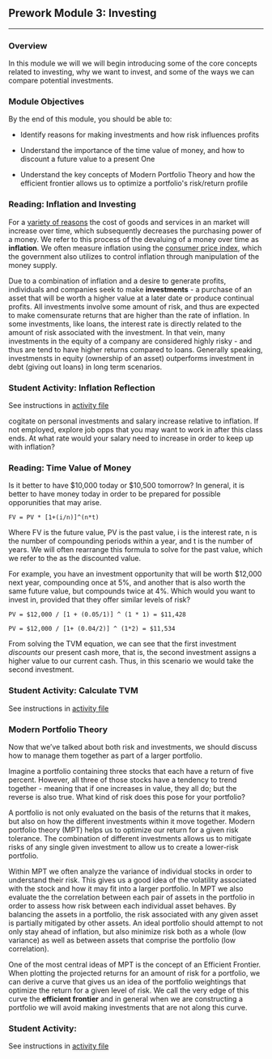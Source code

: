 ## Prework Module 3: Investing

---

### Overview

In this module we will we will begin introducing some of the core concepts related to investing, why we want to invest, and some of the ways we can compare potential investments.

### Module Objectives

By the end of this module, you should be able to:

* Identify reasons for making investments and how risk influences profits

* Understand the importance of the time value of money, and how to discount a future value to a present One

* Understand the key concepts of Modern Portfolio Theory and how the efficient frontier allows us to optimize a portfolio's risk/return profile


### Reading: Inflation and Investing

For a [variety of reasons](https://en.wikipedia.org/wiki/Inflation#Causes) the cost of goods and services in an market will increase over time, which subsequently decreases the purchasing power of a money. We refer to this process of the devaluing of a money over time as **inflation**. We often measure inflation using the [consumer price index](https://www.bls.gov/cpi/), which the government also utilizes to control inflation through manipulation of the money supply.

Due to a combination of inflation and a desire to generate profits, individuals and companies  seek to make **investments** - a purchase of an asset that will be worth a higher value at a later date or produce continual profits. All investments involve some amount of risk, and thus are expected to make comensurate returns that are higher than the rate of inflation. In some investments, like loans, the interest rate is directly related to the amount of risk associated with the investment. In that vein, many investments in the equity of a company are considered highly risky - and thus are tend to have higher returns compared to loans. Generally speaking, investmensts in equity (ownership of an asset) outperforms investment in debt (giving out loans) in long term scenarios.

### Student Activity: Inflation Reflection

See instructions in [activity file](Activities/01-Stu_Inflation_Reflection/README.md)


cogitate on personal investments and salary increase relative to inflation. If not employed, explore job opps that you may want to work in after this class ends. At what rate would your salary need to increase in order to keep up with inflation?


### Reading: Time Value of Money

Is it better to have $10,000 today or $10,500 tomorrow? In general, it is better to have money today in order to be prepared for possible opporunities that may arise.


```
FV = PV * [1+(i/n)]^(n*t)
```

Where FV is the future value, PV is the past value, i is the interest rate, n is the number of compounding periods within a year, and t is the number of years. We will often rearrange this formula to solve for the past value, which we refer to the as the discounted value.

For example, you have an investment opportunity that will be worth $12,000 next year, compounding once at 5%, and another that is also worth the same future value, but compounds twice at 4%. Which would you want to invest in, provided that they offer similar levels of risk?

```
PV = $12,000 / [1 + (0.05/1)] ^ (1 * 1) = $11,428

PV = $12,000 / [1+ (0.04/2)] ^ (1*2) = $11,534
```

From solving the TVM equation, we can see that the first investment *discounts* our present cash more, that is, the second investment assigns a higher value to our current cash. Thus, in this scenario we would take the second investment.

### Student Activity: Calculate TVM

See instructions in [activity file](Activities/02-Stu_Calculating_TVM/README.md)

### Modern Portfolio Theory

Now that we’ve talked about both risk and investments, we should discuss how to manage them together as part of a larger portfolio.

Imagine a portfolio containing three stocks that each have a return of five percent. However, all three of those stocks have a tendency to trend together - meaning that if one increases in value, they all do; but the reverse is also true. What kind of risk does this pose for your portfolio?

A portfolio is not only evaluated on the basis of the returns that it makes, but also on how the different investments within it move together. Modern portfolio theory (MPT) helps us to optimize our return for a given risk tolerance. The combination of different investments allows us to mitigate risks of any single given investment to allow us to create a lower-risk portfolio.

Within MPT we often analyze the variance of individual stocks in order to understand their risk. This gives us a good idea of the volatility associated with the stock and how it may fit into a larger portfolio. In MPT we also evaluate the the correlation between each pair of assets in the portfolio in order to assess how risk between each individual asset behaves. By balancing the assets in a portfolio, the risk associated with any given asset is partially mitigated by other assets. An ideal portfolio should attempt to not only stay ahead of inflation, but also minimize risk both as a whole (low variance) as well as between assets that comprise the portfolio (low correlation).

One of the most central ideas of MPT is the concept of an Efficient Frontier. When plotting the projected returns for an amount of risk for a portfolio, we can derive a curve that gives us an idea of the portfolio weightings that optimize the return for a given level of risk. We call the very edge of this curve the **efficient frontier** and in general when we are constructing a portfolio we will avoid making investments that are not along this curve.

### Student Activity:

See instructions in [activity file](Activities/03-Stu_Portfolio_Comparisons/README.md)
